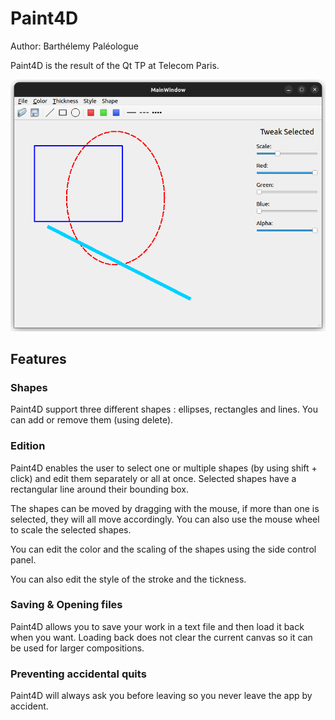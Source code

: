 # Paint4D

Author: Barthélemy Paléologue

Paint4D is the result of the Qt TP at Telecom Paris.

<img src="./coverImages/cover.png"/>

## Features

### Shapes

Paint4D support three different shapes : ellipses, rectangles and lines. You can add or remove them (using delete).

### Edition

Paint4D enables the user to select one or multiple shapes (by using shift + click) and edit them separately or all at once. Selected shapes have a rectangular line around their bounding box.

The shapes can be moved by dragging with the mouse, if more than one is selected, they will all move accordingly. You can also use the mouse wheel to scale the selected shapes.

You can edit the color and the scaling of the shapes using the side control panel.

You can also edit the style of the stroke and the tickness.

### Saving & Opening files

Paint4D allows you to save your work in a text file and then load it back when you want. Loading back does not clear the current canvas so it can be used for larger compositions.

### Preventing accidental quits

Paint4D will always ask you before leaving so you never leave the app by accident.
